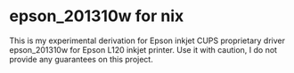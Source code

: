 # epson_201310w for nix

This is my experimental derivation for Epson inkjet CUPS proprietary driver epson_201310w for Epson L120 inkjet printer. Use it with caution, I do not provide any guarantees on this project.